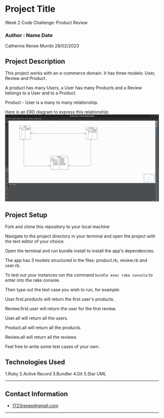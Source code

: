 # Project Title
Week 2 Code Challenge: Product Review

### Author : Name Date
Catherine Renee Mumbi 28/02/2023


## Project Description  
This project works with  an e-commerce domain. It has three models: User, Review and Product. 

A product has many Users, a User has many Products and a Review belongs to a User and to a Product.

Product - User is a many to many relationship.

Here is an ERD diagram to express this relationship:
![Product Review ERD ](./images/erd.png)
## Project Setup


Fork and clone this repository to your local machine

Navigate to the project directory in your terminal and open the project with the text editor of your choice.

Open the terminal and run bundle install to install the app's dependencies.

The app has 3 models structured in the files: product.rb, review.rb and user.rb. 

To test out your instances run the command `bundle exec rake console` to enter into the rake console. 

Then type out the test case you wish to run, for example:

User.first.products will return the first user's products.

Review.first.user will return the user for the first review.

User.all will return all the users.

Product.all will return all the products.

Review.all will return all the reviews.

Feel free to write some test cases of your own.


 
## Technologies Used
1.Ruby
2.Active Record
3.Bundler 
4.Git
5.Star UML
*****

## Contact Information
* 1723renee@gmail.com
*****

